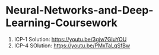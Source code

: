 # Neural-Networks-and-Deep-Learning-Coursework
1. ICP-1 Solution: https://youtu.be/3gjw7GIuYOU
2. ICP-4 SOlution: https://youtu.be/PMxTaLqSfBw
